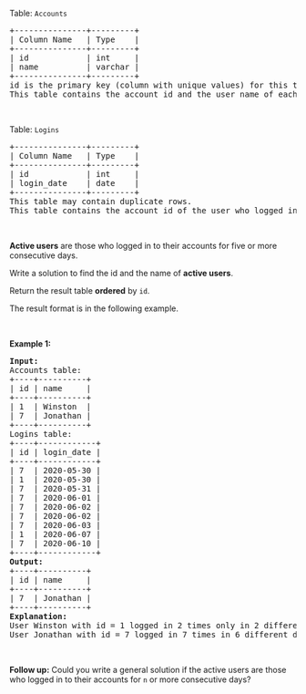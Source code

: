 <p>Table: <code>Accounts</code></p>

<pre>
+---------------+---------+
| Column Name   | Type    |
+---------------+---------+
| id            | int     |
| name          | varchar |
+---------------+---------+
id is the primary key (column with unique values) for this table.
This table contains the account id and the user name of each account.
</pre>

<p>&nbsp;</p>

<p>Table: <code>Logins</code></p>

<pre>
+---------------+---------+
| Column Name   | Type    |
+---------------+---------+
| id            | int     |
| login_date    | date    |
+---------------+---------+
This table may contain duplicate rows.
This table contains the account id of the user who logged in and the login date. A user may log in multiple times in the day.
</pre>

<p>&nbsp;</p>

<p><strong>Active users</strong> are those who logged in to their accounts for five or more consecutive days.</p>

<p>Write a solution to find the id and the name of <strong>active users</strong>.</p>

<p>Return the result table <strong>ordered</strong> by <code>id</code>.</p>

<p>The result format is in the following example.</p>

<p>&nbsp;</p>
<p><strong class="example">Example 1:</strong></p>

<pre>
<strong>Input:</strong> 
Accounts table:
+----+----------+
| id | name     |
+----+----------+
| 1  | Winston  |
| 7  | Jonathan |
+----+----------+
Logins table:
+----+------------+
| id | login_date |
+----+------------+
| 7  | 2020-05-30 |
| 1  | 2020-05-30 |
| 7  | 2020-05-31 |
| 7  | 2020-06-01 |
| 7  | 2020-06-02 |
| 7  | 2020-06-02 |
| 7  | 2020-06-03 |
| 1  | 2020-06-07 |
| 7  | 2020-06-10 |
+----+------------+
<strong>Output:</strong> 
+----+----------+
| id | name     |
+----+----------+
| 7  | Jonathan |
+----+----------+
<strong>Explanation:</strong> 
User Winston with id = 1 logged in 2 times only in 2 different days, so, Winston is not an active user.
User Jonathan with id = 7 logged in 7 times in 6 different days, five of them were consecutive days, so, Jonathan is an active user.
</pre>

<p>&nbsp;</p>
<p><strong>Follow up:</strong> Could you write a general solution if the active users are those who logged in to their accounts for <code>n</code> or more consecutive days?</p>
